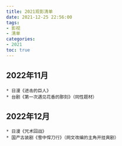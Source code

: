 ```yaml
---
title: 2021观影清单
date: 2021-12-25 22:56:00
tags: 
- 影视
- 清单
categories: 
- 2021
toc: true
---
```


## 2022年11月

	* 日漫《进击的巨人》
	* 台剧《第一次遇见花香的那刻》（同性题材）


## 2022年12月

	* 日漫《咒术回战》
	* 国产古装剧《雪中悍刀行》（网文改编的主角开挂爽剧）

